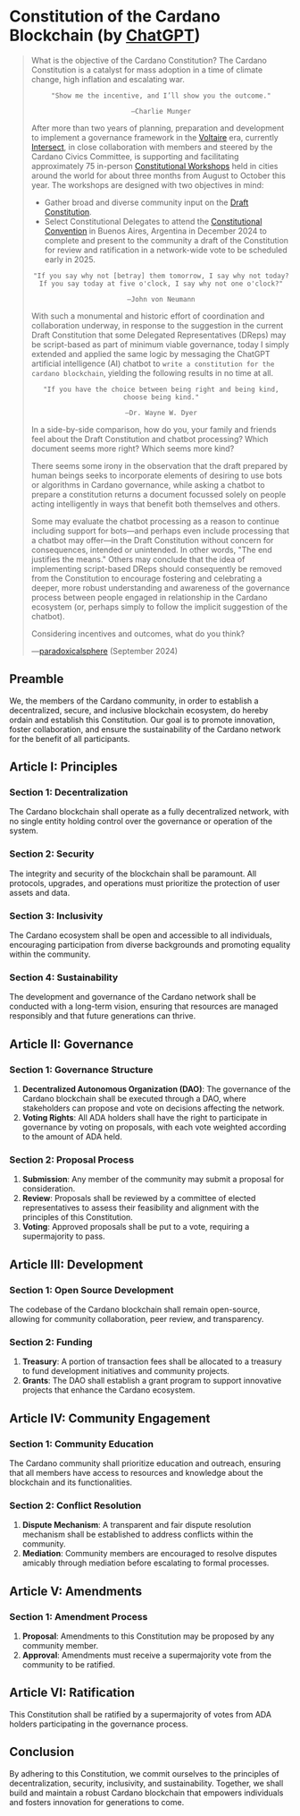 # Constitution of the Cardano Blockchain (by [ChatGPT](https://openai.com/chatgpt/))

<blockquote>
  <p>What is the objective of the Cardano Constitution? The Cardano Constitution is a catalyst for mass adoption in a time of climate change, high inflation and escalating war.</p>
  <p align="center">
    <code>"Show me the incentive, and I’ll show you the outcome."</code>
  </p>
  <p align="center">
    <code>—Charlie Munger</code>
  </p>
  <p>After more than two years of planning, preparation and development to implement a governance framework in the <a href="https://roadmap.cardano.org/en/">Voltaire</a> era, currently <a href="https://docs.intersectmbo.org/cardano/cardano-governance/cardano-constitution/draft-cardano-constitution/drafting-the-constitution-constitutional-workshops">Intersect</a>, in close collaboration with members and steered by the Cardano Civics Committee, is supporting and facilitating approximately 75 in-person <a href="https://lu.ma/constitution">Constitutional Workshops</a> held in cities around the world for about three months from August to October this year. The workshops are designed with two objectives in mind:</p>
  
  <ul>
    <li>Gather broad and diverse community input on the <a href="./PDFs/240729-DraftConstitution.pdf">Draft Constitution</a>.</li>
    <li>Select Constitutional Delegates to attend the <a href="https://www.emurgo.io/press-news/what-to-know-about-the-cardano-constitutional-convention-intersect/">Constitutional Convention</a> in Buenos Aires, Argentina in December 2024 to complete and present to the community a draft of the Constitution for review and ratification in a network-wide vote to be scheduled early in 2025.</li>
  </ul>

  <p align="center">
    <code>"If you say why not [betray] them tomorrow, I say why not today? If you say today at five o'clock, I say why not one o'clock?"</code>
  </p>
  <p align="center">
    <code>—John von Neumann</code>
  </p>

  <p>With such a monumental and historic effort of coordination and collaboration underway, in response to the suggestion in the current Draft Constitution that some Delegated Representatives (DReps) may be script-based as part of minimum viable governance, today I simply extended and applied the same logic by messaging the ChatGPT artificial intelligence (AI) chatbot to <code>write a constitution for the cardano blockchain</code>, yielding the following results in no time at all.</p>

  <p align="center">
    <code>"If you have the choice between being right and being kind, choose being kind."</code>
  </p>
  <p align="center">
    <code>—Dr. Wayne W. Dyer</code>
  </p>
  
  <p>In a side-by-side comparison, how do you, your family and friends feel about the Draft Constitution and chatbot processing? Which document seems more right? Which seems more kind?</p>
  
  <p>There seems some irony in the observation that the draft prepared by human beings seeks to incorporate elements of desiring to use bots or algorithms in Cardano governance, while asking a chatbot to prepare a constitution returns a document focussed solely on people acting intelligently in ways that benefit both themselves and others.</p>
    
  <p>Some may evaluate the chatbot processing as a reason to continue including support for bots—and perhaps even include processing that a chatbot may offer—in the Draft Constitution without concern for consequences, intended or unintended. In other words, "The end justifies the means." Others may conclude that the idea of implementing script-based DReps should consequently be removed from the Constitution to encourage fostering and celebrating a deeper, more robust understanding and awareness of the governance process between people engaged in relationship in the Cardano ecosystem (or, perhaps simply to follow the implicit suggestion of the chatbot).</p>
    
  <p>Considering incentives and outcomes, what do you think?</p>
  
  <p>—<a href="mailto:support@paradoxicalsphere.com">paradoxicalsphere</a> (September 2024)</p>
</blockquote>

## Preamble

We, the members of the Cardano community, in order to establish a decentralized, secure, and inclusive blockchain ecosystem, do hereby ordain and establish this Constitution. Our goal is to promote innovation, foster collaboration, and ensure the sustainability of the Cardano network for the benefit of all participants.

## Article I: Principles

### Section 1: Decentralization
The Cardano blockchain shall operate as a fully decentralized network, with no single entity holding control over the governance or operation of the system.

### Section 2: Security
The integrity and security of the blockchain shall be paramount. All protocols, upgrades, and operations must prioritize the protection of user assets and data.

### Section 3: Inclusivity
The Cardano ecosystem shall be open and accessible to all individuals, encouraging participation from diverse backgrounds and promoting equality within the community.

### Section 4: Sustainability
The development and governance of the Cardano network shall be conducted with a long-term vision, ensuring that resources are managed responsibly and that future generations can thrive.

## Article II: Governance

### Section 1: Governance Structure
1. **Decentralized Autonomous Organization (DAO)**: The governance of the Cardano blockchain shall be executed through a DAO, where stakeholders can propose and vote on decisions affecting the network.
2. **Voting Rights**: All ADA holders shall have the right to participate in governance by voting on proposals, with each vote weighted according to the amount of ADA held.

### Section 2: Proposal Process
1. **Submission**: Any member of the community may submit a proposal for consideration.
2. **Review**: Proposals shall be reviewed by a committee of elected representatives to assess their feasibility and alignment with the principles of this Constitution.
3. **Voting**: Approved proposals shall be put to a vote, requiring a supermajority to pass.

## Article III: Development

### Section 1: Open Source Development
The codebase of the Cardano blockchain shall remain open-source, allowing for community collaboration, peer review, and transparency.

### Section 2: Funding
1. **Treasury**: A portion of transaction fees shall be allocated to a treasury to fund development initiatives and community projects.
2. **Grants**: The DAO shall establish a grant program to support innovative projects that enhance the Cardano ecosystem.

## Article IV: Community Engagement

### Section 1: Community Education
The Cardano community shall prioritize education and outreach, ensuring that all members have access to resources and knowledge about the blockchain and its functionalities.

### Section 2: Conflict Resolution
1. **Dispute Mechanism**: A transparent and fair dispute resolution mechanism shall be established to address conflicts within the community.
2. **Mediation**: Community members are encouraged to resolve disputes amicably through mediation before escalating to formal processes.

## Article V: Amendments

### Section 1: Amendment Process
1. **Proposal**: Amendments to this Constitution may be proposed by any community member.
2. **Approval**: Amendments must receive a supermajority vote from the community to be ratified.

## Article VI: Ratification

This Constitution shall be ratified by a supermajority of votes from ADA holders participating in the governance process.

## Conclusion

By adhering to this Constitution, we commit ourselves to the principles of decentralization, security, inclusivity, and sustainability. Together, we shall build and maintain a robust Cardano blockchain that empowers individuals and fosters innovation for generations to come.
